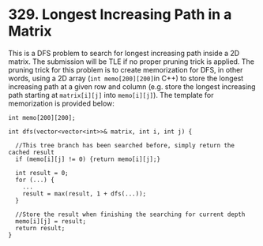 # 329. Longest Increasing Path in a Matrix

This is a DFS problem to search for longest increasing path inside a 2D matrix. The submission will be TLE if no proper pruning trick is applied. The pruning trick
for this problem is to create memorization for DFS, in other words, using a 2D array (`int memo[200][200]`in C++) to store the longest increasing path at a given row 
and column (e.g. store the longest increasing path starting at `matrix[i][j]` into `memo[i][j]`). The template for memorization is provided below:


```
int memo[200][200];

int dfs(vector<vector<int>>& matrix, int i, int j) {
  
  //This tree branch has been searched before, simply return the cached result
  if (memo[i][j] != 0) {return memo[i][j];}
  
  int result = 0;
  for (...) {
    ...
    result = max(result, 1 + dfs(...));
  }
  
  //Store the result when finishing the searching for current depth
  memo[i][j] = result;
  return result;
}
```
